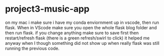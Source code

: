# project3-music-app

on my mac i make sure i have my conda enviornment up in vscode, then run flask.
When in VScode make sure you open the whole flask blog folder and then run flask.
if you change anything make sure to save first then restart/refresh flask (there is 
a green refresh/swirl to click) it helped me anyway when I though something did not 
show up when really flask was still running the previous code.
